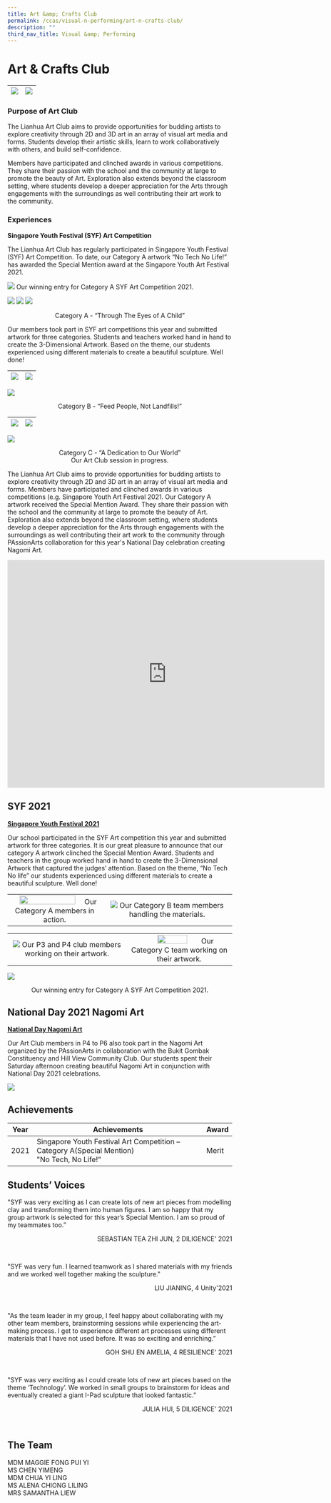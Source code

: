 ```yaml
---
title: Art &amp; Crafts Club
permalink: /ccas/visual-n-performing/art-n-crafts-club/
description: ""
third_nav_title: Visual &amp; Performing
---
```

# **Art &amp; Crafts Club**

| ![](/images/CCAs/Art%20&amp;%20Crafts%20Club/photo1.jpg) | ![](/images/CCAs/Art%20&amp;%20Crafts%20Club/photo2.jpg) | 
| -------- | -------- | 

### Purpose of Art Club

The Lianhua Art Club aims to provide opportunities for budding artists to explore creativity through 2D and 3D art in an array of visual art media and forms. Students develop their artistic skills, learn to work collaboratively with others, and build self-confidence.&nbsp;

Members have participated and clinched awards in various competitions. They share their passion with the school and the community at large to promote the beauty of Art. Exploration also extends beyond the classroom setting, where students develop a deeper appreciation for the Arts through engagements with the surroundings as well contributing their art work to the community.


### Experiences

**Singapore Youth Festival (SYF) Art Competition**

The Lianhua Art Club has regularly participated in Singapore Youth Festival (SYF) Art Competition. To date, our Category A artwork “No Tech No Life!” has awarded the Special Mention award at the Singapore Youth Art Festival 2021.

![](/images/CCAs/Art%20&amp;%20Crafts%20Club/SYF%202021_4.jpg)
Our winning entry for Category A SYF Art Competition 2021.


![](/images/CCAs/Art%20&amp;%20Crafts%20Club/photo3.jpg)
![](/images/CCAs/Art%20&amp;%20Crafts%20Club/photo5.jpg) 
![](/images/CCAs/Art%20&amp;%20Crafts%20Club/photo4.jpg) 
<center>Category A - “Through The Eyes of A Child”</center>


Our members took part in SYF art competitions this year and submitted artwork for three categories. Students and teachers worked hand in hand to create the 3-Dimensional Artwork. Based on the theme, our students experienced using different materials to create a beautiful sculpture. Well done!

| ![](/images/CCAs/Art%20&amp;%20Crafts%20Club/photo7.jpg) | ![](/images/CCAs/Art%20&amp;%20Crafts%20Club/photo6.jpg) | 
| -------- | -------- | 

![](/images/CCAs/Art%20&amp;%20Crafts%20Club/photo8.jpg)

<center>Category B - “Feed People, Not Landfills!”</center>


| ![](/images/CCAs/Art%20&amp;%20Crafts%20Club/photo9.jpg) | ![](/images/CCAs/Art%20&amp;%20Crafts%20Club/photo11.jpg) | 
| -------- | -------- | 

![](/images/CCAs/Art%20&amp;%20Crafts%20Club/photo10.jpg)

<center>Category C - “A Dedication to Our World”</center>







<center>Our Art Club session in progress.</center>

The Lianhua Art Club aims to provide opportunities for budding artists to explore creativity through 2D and 3D art in an array of visual art media and forms. Members have participated and clinched awards in various competitions (e.g. Singapore Youth Art Festival 2021. Our Category A artwork received the Special Mention Award. They share their passion with the school and the community at large to promote the beauty of Art. Exploration also extends beyond the classroom setting, where students develop a deeper appreciation for the Arts through engagements with the surroundings as well contributing their art work to the community through PAssionArts collaboration for this year's National Day celebration creating Nagomi Art.


<iframe width="711" height="510" src="https://www.youtube.com/embed/gt2ynGcQ1N8" title="Art Club P1 CCAs Experiences" frameborder="0" allow="accelerometer; autoplay; clipboard-write; encrypted-media; gyroscope; picture-in-picture" allowfullscreen=""></iframe>


## **SYF 2021**

**<u><b>Singapore Youth Festival 2021</b></u>**

Our school participated in the SYF Art competition this year and submitted artwork for three categories. It is our great pleasure to announce that our category A artwork clinched the Special Mention Award. Students and teachers in the group worked hand in hand to create the 3-Dimensional Artwork that captured the judges’ attention. Based on the theme, “No Tech No life” our students experienced using different materials to create a beautiful sculpture. Well done!

|     |     |
|:-:|:-:|
|  <img src="/images/CCAs/Art%20&amp;%20Crafts%20Club/SYF%202021_1.jpg" style="width:80%"> Our Category A members in action. |  ![](/images/CCAs/Art%20&amp;%20Crafts%20Club/SYF%202021_2.jpg) Our Category B team members handling the materials.  |

|    |       |
|:----:|:----:|
|  ![](/images/CCAs/Art%20&amp;%20Crafts%20Club/SYF%202021_3.jpg)   Our P3 and P4 club members working on their artwork.  |  <img src="/images/CCAs/Art%20&amp;%20Crafts%20Club/Training%20photos%203.jpg" style="width:55%">  Our Category C team working on their artwork. |

![](/images/CCAs/Art%20&amp;%20Crafts%20Club/SYF%202021_4.jpg)  

<center>Our winning entry for Category A SYF Art Competition 2021.</center>

## **National Day 2021 Nagomi Art**

**<u><b>National Day Nagomi Art</b></u>**

Our Art Club members in P4 to P6 also took part in the Nagomi Art organized by the PAssionArts in collaboration with the Bukit Gombak Constituency and Hill View Community Club. Our students spent their Saturday afternoon creating beautiful Nagomi Art in conjunction with National Day 2021 celebrations.

![](/images/CCAs/Art%20&amp;%20Crafts%20Club/NDP%202021%20Nagomi%20Art.png)


## **Achievements**

| Year | Achievements                                                                                  | Award |
|------|-------------------------------|-------|
| 2021 | Singapore Youth Festival Art Competition – Category A(Special Mention)<br>"No Tech, No Life!" | Merit |


## **Students’ Voices**


"SYF was very exciting as I can create lots of new art pieces from modelling clay and transforming them into human figures. I am so happy that my group artwork is selected for this year’s Special Mention. I am so proud of my teammates too.”

  <p style="text-align: right"> SEBASTIAN TEA ZHI JUN, 2 DILIGENCE' 2021<br></p>
<br>

"SYF was very fun. I learned teamwork as I shared materials with my friends and we worked well together making the sculpture."

  <p style="text-align: right"> LIU JIANING, 4 Unity'2021<br></p>
<br>

"As the team leader in my group, I feel happy about collaborating with my other team members, brainstorming sessions while experiencing the art-making process. I get to experience different art processes using different materials that I have not used before. It was so exciting and enriching.”

  <p style="text-align: right"> GOH SHU EN AMELIA, 4 RESILIENCE' 2021<br></p>
<br>

"SYF was very exciting as I could create lots of new art pieces based on the theme ‘Technology’. We worked in small groups to brainstorm for ideas and eventually created a giant I-Pad sculpture that looked fantastic.”

  <p style="text-align: right"> JULIA HUI, 5 DILIGENCE' 2021<br></p>
<br>

## **The Team**

MDM MAGGIE FONG PUI YI<br>
MS CHEN YIMENG<br>
MDM CHUA YI LING<br>
MS ALENA CHIONG LILING<br>
MRS SAMANTHA LIEW